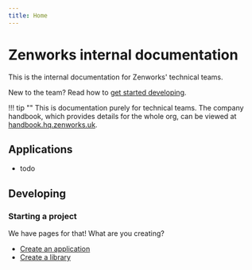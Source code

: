 ```yaml
---
title: Home
---
```


# Zenworks internal documentation

This is the internal documentation for Zenworks' technical teams.

New to the team? Read how to [get started developing](/manual/get-started).

!!! tip ""
    This is documentation purely for technical teams.
		The company handbook, which provides details for the whole org, can be viewed
		at [handbook.hq.zenworks.uk](https://handbook.hq.zenworks.uk).

## Applications

- todo

## Developing

### Starting a project

We have pages for that! What are you creating?

- [Create an application](/development/create/app)
- [Create a library](/development/create/library)